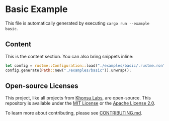 # Basic Example

This file is automatically generated by executing `cargo run --example basic`.

## Content

This is the content section. You can also bring snippets inline:

```rust
let config = rustme::Configuration::load("./examples/basic/.rustme.ron").unwrap();
config.generate(Path::new("./examples/basic")).unwrap();
```

## Open-source Licenses

This project, like all projects from [Khonsu Labs](https://khonsulabs.com/), are
open-source. This repository is available under the [MIT License](./LICENSE-MIT)
or the [Apache License 2.0](./LICENSE-APACHE).

To learn more about contributing, please see [CONTRIBUTING.md](./CONTRIBUTING.md).
